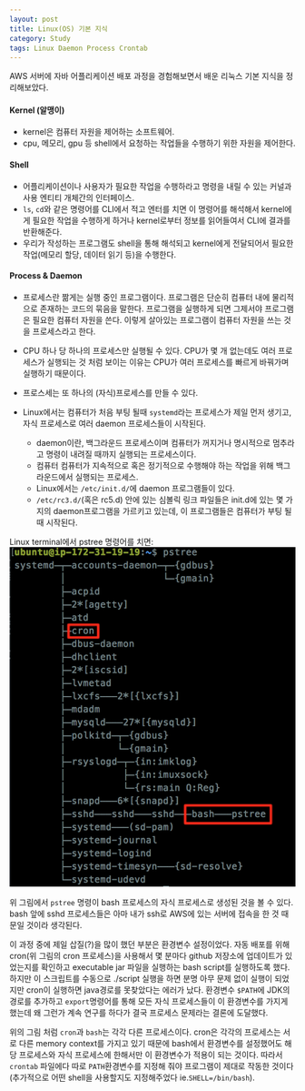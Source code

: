 ```yaml
---
layout: post
title: Linux(OS) 기본 지식
category: Study
tags: Linux Daemon Process Crontab
---
```


AWS 서버에 자바 어플리케이션 배포 과정을 경험해보면서 배운 리눅스 기본 지식을 정리해보았다.

#### Kernel (알맹이)

- kernel은 컴퓨터 자원을 제어하는 소프트웨어.
- cpu, 메모리, gpu 등 shell에서 요청하는 작업들을 수행하기 위한 자원을 제어한다.

#### Shell

- 어플리케이션이나 사용자가 필요한 작업을 수행하라고 명령을 내릴 수 있는 커널과 사용 엔티티 개체간의 인터페이스.
- `ls`, `cd`와 같은 명령어를 CLI에서 적고 엔터를 치면 이 명령어를 해석해서 kernel에게 필요한 작업을 수행하게 하거나 kernel로부터 정보를 읽어들여서 CLI에 결과를 반환해준다.
- 우리가 작성하는 프로그램도 shell을 통해 해석되고 kernel에게 전달되어서 필요한 작업(메모리 할당, 데이터 읽기 등)을 수행한다.

#### Process & Daemon

- 프로세스란 짦게는 실행 중인 프로그램이다. 프로그램은 단순히 컴퓨터 내에 물리적으로 존재하는 코드의 묶음을 말한다. 프로그램을 실행하게 되면 그제서야 프로그램은 필요한 컴퓨터 자원을 쓴다. 이렇게 살아있는 프로그램이 컴퓨터 자원을 쓰는 것을 프로세스라고 한다.
- CPU 하나 당 하나의 프로세스만 실행될 수 있다. CPU가 몇 개 없는데도 여러 프로세스가 실행되는 것 처럼 보이는 이유는 CPU가 여러 프로세스를 빠르게 바꿔가며 실행하기 때문이다.


- 프로스세는 또 하나의 (자식)프로세스를 만들 수 있다.
- Linux에서는 컴퓨터가 처음 부팅 될때 `systemd`라는 프로세스가 제일 먼저 생기고, 자식 프로세스로 여러 daemon 프로세스들이 시작된다.
  - daemon이란, 백그라운드 프로세스이며 컴퓨터가 꺼지거나 명시적으로 멈추라고 명령이 내려질 때까지 실행되는 프로세스이다.
  - 컴퓨터 컴퓨터가 지속적으로 혹은 정기적으로 수행해야 하는 작업을 위해 백그라운드에서 실행되는 프로세스.
  - Linux에서는 `/etc/init.d/`에 daemon 프로그램들이 있다.
  - `/etc/rc3.d/`(혹은 rc5.d) 안에 있는 심볼릭 링크 파일들은 init.d에 있는 몇 가지의 daemon프로그램을 가르키고 있는데, 이 프로그램들은 컴퓨터가 부팅 될때 시작된다.

Linux terminal에서 pstree 명령어를 치면:
![pstree로 살펴보는 프로세스](/assets/img/pstree.png)

위 그림에서 `pstree` 명령이 bash 프로세스의 자식 프로세스로 생성된 것을 볼 수 있다. bash 앞에 sshd 프로세스들은 아마 내가 ssh로 AWS에 있는 서버에 접속을 한 것 때문일 것이라 생각된다.

이 과정 중에 제일 삽질(?)을 많이 했던 부분은 환경변수 설정이었다. 자동 배포를 위해 cron(위 그림의 cron 프로세스)을 사용해서 몇 분마다 github 저장소에 업데이트가 있었는지를 확인하고 executable jar 파일을 실행하는 bash script를 실행하도록 했다. 하지만 이 스크립트를 수동으로 ./script 실행을 하면 분명 아무 문제 없이 실행이 되었지만 cron이 실행하면 java경로를 못찾았다는 에러가 났다. 환경변수 `$PATH`에 JDK의 경로를 추가하고 `export`명령어를 통해 모든 자식 프로세스들이 이 환경변수를 가지게 했는데 왜 그런가 계속 연구를 하다가 결국 프로세스 문제라는 결론에 도달했다.

위의 그림 처럼 `cron`과 `bash`는 각각 다른 프로세스이다. cron은 각각의 프로세스는 서로 다른 memory context를 가지고 있기 때문에 bash에서 환경변수를 설정했어도 해당 프로세스와 자식 프로세스에 한해서만 이 환경변수가 적용이 되는 것이다. 따라서 `crontab` 파일에다 따로 `PATH`환경변수를 지정해 줘야 프로그램이 제대로 작동한 것이다 (추가적으로 어떤 shell을 사용할지도 지정해주었다 ie.`SHELL=/bin/bash`).
